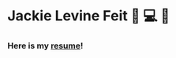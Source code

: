 # Jackie Levine Feit 🎻 💻 🍦

### Here is my [resume](https://github.com/jackiefeit94/My-Repo/raw/main/Levine-Feit_Final-Resume)!
